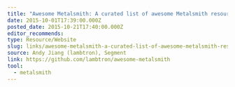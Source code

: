 ```yaml
---
title: "Awesome Metalsmith: A curated list of awesome Metalsmith resources"
date: 2015-10-01T17:39:00.000Z
posted_date: 2015-10-21T17:40:00.000Z
editor_recommends:
type: Resource/Website
slug: links/awesome-metalsmith-a-curated-list-of-awesome-metalsmith-resources
source: Andy Jiang (lambtron), Segment
link: https://github.com/lambtron/awesome-metalsmith
tool:
  - metalsmith
---
```





